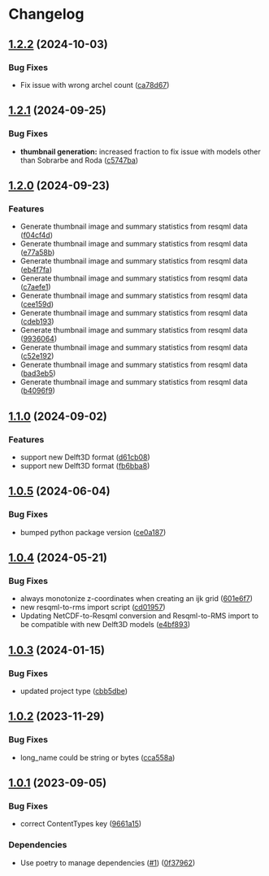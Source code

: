 # Changelog

## [1.2.2](https://github.com/equinor/nrresqml/compare/v1.2.1...v1.2.2) (2024-10-03)


### Bug Fixes

* Fix issue with wrong archel count ([ca78d67](https://github.com/equinor/nrresqml/commit/ca78d677e6f904b87034e492fb691ee2dcf3c797))

## [1.2.1](https://github.com/equinor/nrresqml/compare/v1.2.0...v1.2.1) (2024-09-25)


### Bug Fixes

* **thumbnail generation:** increased fraction to fix issue with models other than Sobrarbe and Roda ([c5747ba](https://github.com/equinor/nrresqml/commit/c5747baff3e3de046cdaf603f6a23e2a8410710b))

## [1.2.0](https://github.com/equinor/nrresqml/compare/v1.1.0...v1.2.0) (2024-09-23)


### Features

* Generate thumbnail image and summary statistics from resqml data ([f04cf4d](https://github.com/equinor/nrresqml/commit/f04cf4d2ec11c241ec02a84453ff7851f094395c))
* Generate thumbnail image and summary statistics from resqml data ([e77a58b](https://github.com/equinor/nrresqml/commit/e77a58b62490b0fdbc9e2b4ee8bf57a17d3b3bf0))
* Generate thumbnail image and summary statistics from resqml data ([eb4f7fa](https://github.com/equinor/nrresqml/commit/eb4f7fa9663e3ee0cbd0d4a7b886b219d248eebf))
* Generate thumbnail image and summary statistics from resqml data ([c7aefe1](https://github.com/equinor/nrresqml/commit/c7aefe1fa79900f74d5bc85e334685036faff808))
* Generate thumbnail image and summary statistics from resqml data ([cee159d](https://github.com/equinor/nrresqml/commit/cee159d1b82b65c89d75f0b9281df7b18a09fee5))
* Generate thumbnail image and summary statistics from resqml data ([cdeb193](https://github.com/equinor/nrresqml/commit/cdeb1937954a9381c8fe0757dcaf23194f1e9639))
* Generate thumbnail image and summary statistics from resqml data ([9936064](https://github.com/equinor/nrresqml/commit/99360644749387f3c3036d29ab19485f44faa5d5))
* Generate thumbnail image and summary statistics from resqml data ([c52e192](https://github.com/equinor/nrresqml/commit/c52e1924b094d09e42fb3150ac58fea4a9719c89))
* Generate thumbnail image and summary statistics from resqml data ([bad3eb5](https://github.com/equinor/nrresqml/commit/bad3eb58fa2a6bd66bd8a3e5f283ce88958ce517))
* Generate thumbnail image and summary statistics from resqml data ([b4096f9](https://github.com/equinor/nrresqml/commit/b4096f9e80c98232ad368c71dae29e1c24634d03))

## [1.1.0](https://github.com/equinor/nrresqml/compare/v1.0.5...v1.1.0) (2024-09-02)


### Features

* support new Delft3D format ([d61cb08](https://github.com/equinor/nrresqml/commit/d61cb08ce458ccea6fbb8ab18648a549491273d8))
* support new Delft3D format ([fb6bba8](https://github.com/equinor/nrresqml/commit/fb6bba8c6ddef313baa1145967cbe872ef7a0823))

## [1.0.5](https://github.com/equinor/nrresqml/compare/v1.0.4...v1.0.5) (2024-06-04)


### Bug Fixes

* bumped python package version ([ce0a187](https://github.com/equinor/nrresqml/commit/ce0a187496c73932b54d858fc2782f80f1f85f9b))

## [1.0.4](https://github.com/equinor/nrresqml/compare/v1.0.3...v1.0.4) (2024-05-21)


### Bug Fixes

* always monotonize z-coordinates when creating an ijk grid ([601e6f7](https://github.com/equinor/nrresqml/commit/601e6f79adbb5c7eb9d3285e0c424bef0fe4893e))
* new resqml-to-rms import script ([cd01957](https://github.com/equinor/nrresqml/commit/cd01957d93c8a228ac8c8b42f8ac5caf41797779))
* Updating NetCDF-to-Resqml conversion and Resqml-to-RMS import to be compatible with new Delft3D models ([e4bf893](https://github.com/equinor/nrresqml/commit/e4bf89386c9370829a2c71255bf05f94bb872a65))

## [1.0.3](https://github.com/equinor/nrresqml/compare/v1.0.2...v1.0.3) (2024-01-15)


### Bug Fixes

* updated project type ([cbb5dbe](https://github.com/equinor/nrresqml/commit/cbb5dbe0125e6e6d1f2f84802699858124b7c223))

## [1.0.2](https://github.com/equinor/nrresqml/compare/v1.0.1...v1.0.2) (2023-11-29)


### Bug Fixes

* long_name could be string or bytes ([cca558a](https://github.com/equinor/nrresqml/commit/cca558abec49df30196e4239a35be2e6b84580a9))

## [1.0.1](https://github.com/equinor/nrresqml/compare/v1.0.0...v1.0.1) (2023-09-05)


### Bug Fixes

* correct ContentTypes key ([9661a15](https://github.com/equinor/nrresqml/commit/9661a15b2f94c0c7c14c0622b2e36cea7a6942d9))


### Dependencies

* Use poetry to manage dependencies ([#1](https://github.com/equinor/nrresqml/issues/1)) ([0f37962](https://github.com/equinor/nrresqml/commit/0f37962970cf850e7529729945e604d81aff92aa))

